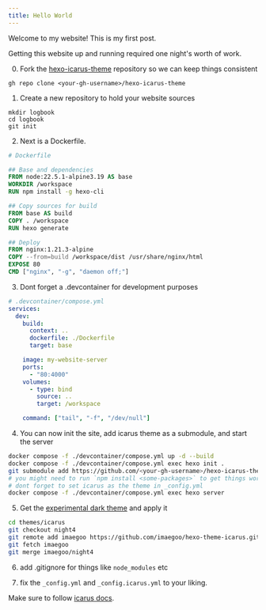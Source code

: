 ```yaml
---
title: Hello World
---
```


Welcome to my website! This is my first post.

Getting this website up and running required one night's worth of work.

0. Fork the [hexo-icarus-theme](https://github.com/ppoffice/hexo-theme-icarus) repository so we can keep things consistent
```
gh repo clone <your-gh-username>/hexo-icarus-theme
```

1. Create a new repository to hold your website sources
```
mkdir logbook
cd logbook
git init
```

2. Next is a Dockerfile.
```Dockerfile
# Dockerfile

## Base and dependencies
FROM node:22.5.1-alpine3.19 AS base
WORKDIR /workspace
RUN npm install -g hexo-cli

## Copy sources for build
FROM base AS build
COPY . /workspace
RUN hexo generate

## Deploy
FROM nginx:1.21.3-alpine
COPY --from=build /workspace/dist /usr/share/nginx/html
EXPOSE 80
CMD ["nginx", "-g", "daemon off;"]
```

3. Dont forget a .devcontainer for development purposes

```yaml
# .devcontainer/compose.yml
services:
  dev:
    build:
      context: ..
      dockerfile: ./Dockerfile
      target: base

    image: my-website-server
    ports:
      - "80:4000"
    volumes:
      - type: bind
        source: ..
        target: /workspace

    command: ["tail", "-f", "/dev/null"]
```

4. You can now init the site, add icarus theme as a submodule, and start the server

```bash
docker compose -f ./devcontainer/compose.yml up -d --build
docker compose -f ./devcontainer/compose.yml exec hexo init .
git submodule add https://github.com/<your-gh-username>/hexo-icarus-theme themes/icarus
# you might need to run `npm install <some-packages>` to get things working
# dont forget to set icarus as the theme in _config.yml
docker compose -f ./devcontainer/compose.yml exec hexo server
```

5. Get the [experimental dark theme](https://github.com/ppoffice/hexo-theme-icarus/issues/564) and apply it

```bash
cd themes/icarus
git checkout night4
git remote add imaegoo https://github.com/imaegoo/hexo-theme-icarus.git
git fetch imaegoo
git merge imaegoo/night4
```

6. add .gitignore for things like `node_modules` etc

7. fix the `_config.yml` and `_config.icarus.yml` to your liking.

Make sure to follow [icarus docs](https://ppoffice.github.io/hexo-theme-icarus/).

